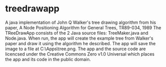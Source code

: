# treedrawapp
A java implementation of John Q Walker's tree drawing algorithm from his paper, 
A Node Positioning Algorithm for General Trees, TR89-034, 1989
The TReeDrawApp consists of the 2 Java source files: TreeMaker.java and Node.java.
When run, the app will create the example tree from Walker's paper and draw it using the algorithm he described.
The app will save the image to a file at C:\\Apps\tree.png.
The app and the source code are licencsed under the Creative Commons Zero v1.0 Universal which places the
app and its code in the public domain.
